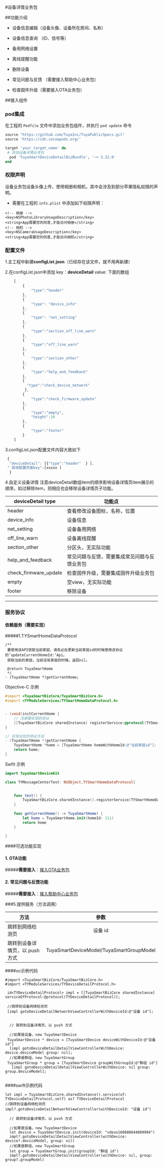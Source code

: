 #设备详情业务包



##功能介绍

- 设备信息编辑（设备头像、设备所在房间、名称）
- 设备信息查询 （ID、信号等）
- 备用网络设置
- 离线提醒功能
- 删除设备

- 常见问题与反馈 （需要接入帮助中心业务包）
- 检查固件升级（需要接入OTA业务包）



##接入组件

### pod集成
在工程的 `Podfile` 文件中添加业务包组件，并执行 `pod update` 命令

```ruby
source "https://github.com/TuyaInc/TuyaPublicSpecs.git"
source 'https://cdn.cocoapods.org/'

target 'your_target_name' do
 # 添加设备详情业务包
  pod 'TuyaSmartDeviceDetailBizBundle', '~> 3.22.0'
end
```
### 权限声明

设备业务包设备头像上传，使用相册和相机，其中会涉及到部分苹果隐私权限的声明。

- 需要在工程的 `info.plist` 中添加如下权限声明：
```
<!-- 相册 -->   
<key>NSPhotoLibraryUsageDescription</key>   
<string>App需要您的同意,才能访问相册</string>   
<!-- 相机 -->   
<key>NSCameraUsageDescription</key>   
<string>App需要您的同意,才能访问相机</string>   
```

### 配置文件
1.主工程中新建**configList.json**（已经存在该文件，就不用再新建）

2.在configList.json中添加
key：**deviceDetail** 
value: 下面的数组
```js
    [
        {
            "type":"header"
        },
        {
            "type": "device_info"
        },
        {
            "type": "net_setting"
        },
        {
            "type":"section_off_line_warn"
        },
        {
            "type":"off_line_warn"
        },
        {
            "type":"section_other"
        },
        {
            "type":"help_and_feedback"
        },
        {
          "type":"check_device_network"
         },
        {
            "type":"check_firmware_update"
        },
        {
            "type":"empty",
            "height":16
        },
        {
            "type":"footer"
        }
    ]
```
3.configList.json配置文件内容大致如下
```js
 {
  "deviceDetail": [{"type":"header"  } ],
 " 其他配置页面key":[xxxxx ]
  }
```

4.自定义设备详情
注意deviceDetail数组item的顺序影响设备详情页item展示的顺序。如过移除item，则相应也会移除设备详情页子功能。


deviceDetail type | 功能点
---|---
header | 查看修改设备图标，名称，位置
device_info | 设备信息
net_setting | 设备备用网络
off_line_warn | 设备离线提醒
section_other | 分区头，无实际功能
help_and_feedback | 常见问题与反馈，需要集成常见问题与反馈业务包
check_firmware_update | 检查固件升级，需要集成固件升级业务包
empty | 空view，无实际功能
footer | 移除设备

------------


### 服务协议

#### 依赖服务（需要实现）
#####1.TYSmartHomeDataProtocol

```
/**
 要使用该API获取当前家庭，请务必在更新当前家庭id的时候使用该协议的’updateCurrentHomeId:‘Api。
 获取当前的家庭，当前没有家庭的时候，返回nil。
 
 @return TuyaSmartHome
 */
- (TuyaSmartHome *)getCurrentHome;
```

Objective-C 示例

```objective-c
#import <TuyaSmartBizCore/TuyaSmartBizCore.h>
#import <TYModuleServices/TYSmartHomeDataProtocol.h>


- (void)initCurrentHome {
    // 注册要实现的协议
    [[TuyaSmartBizCore sharedInstance] registerService:@protocol(TYSmartHomeDataProtocol) withInstance:self];
}

// 实现对应的协议方法
- (TuyaSmartHome *)getCurrentHome {
    TuyaSmartHome *home = [TuyaSmartHome homeWithHomeId:@"当前家庭id"];
    return home;
}
```

Swfit 示例

```swift
import TuyaSmartDeviceKit

class TYMessageCenterTest: NSObject,TYSmartHomeDataProtocol{

    
    func test() {
        TuyaSmartBizCore.sharedInstance().registerService(TYSmartHomeDataProtocol.self, withInstance: self)
    }
    
    func getCurrentHome() -> TuyaSmartHome! {
        let home = TuyaSmartHome.init(homeId: 111)
        return home
    }
    
}
```

####可选功能实现

#### 1. OTA功能
 #####**需要接入**：[接入OTA业务包](../ota/README.md  "接入OTA业务包")

#### 2.  常见问题与反馈功能
 #####**需要接入**：[接入帮助中心业务包](../faq/README.md  "接入帮助中心业务包")




###5.提供服务（方法调用）

 方法      |  参数  | 
 -------- | :-----------: 
 跳转到网络检测页     | 设备 id    
跳转到设备详情页，以 push 方式     |TuyaSmartDeviceModel/TuyaSmartGroupModel  

####oc示例代码
```
#import <TuyaSmartBizCore/TuyaSmartBizCore.h>
#import <TYModuleServices/TYDeviceDetailProtocol.h>

 id<TYDeviceDetailProtocol> impl = [[TuyaSmartBizCore sharedInstance] serviceOfProtocol:@protocol(TYDeviceDetailProtocol)];
 
 //跳转到设备网络检测页
 [impl gotoDeviceDetailNetworkViewControllerWithDeviceId:@"设备 id"];
 
 
  // 跳转到设备详情页，以 push 方式
  
  //如果是设备，new TuyaSmartDevice
 TuyaSmartDevice * device = [TuyaSmartDevice deviceWithDeviceId:@"设备 id"]
  [impl gotoDeviceDetailDetailViewControllerWithDevice: device.deviceModel group: nil];
  //如果是群组，new TuyaSmartGroup
 TuyaSmartGroup * group = [TuyaSmartDevice groupWithGroupId:@"群组 id"]
   [impl gotoDeviceDetailDetailViewControllerWithDevice: nil group: group.deviceModel];


```

####swift示例代码
```
let impl = TuyaSmartBizCore.sharedInstance().service(of: TYDeviceDetailProtocol.self) as? TYDeviceDetailProtocol
//跳转到设备网络检测页
impl?.gotoDeviceDetailNetworkViewController(withDeviceId: "设备 id")

  // 跳转到设备详情页，以 push 方式

  //如果是设备，new TuyaSmartDevice
  let device = TuyaSmartDevice.init(deviceId: "vdevo160888044089994")
  impl?.gotoDeviceDetailDetailViewController(withDevice: device?.deviceModel, group: nil)
  //如果是群组，new TuyaSmartGroup
  let group = TuyaSmartGroup.init(groupId: "群组 id")
  impl?.gotoDeviceDetailDetailViewController(withDevice: nil, group: group?.groupModel)


```